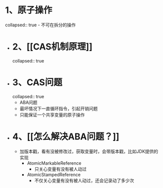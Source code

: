 # 1、原子操作
collapsed:: true
	- 不可在拆分的操作
- # 2、[[CAS机制原理]]
  collapsed:: true
- # 3、CAS问题
  collapsed:: true
	- ABA问题
	- 最坏情况下一直循环指令，引起开销问题
	- 只能保证一个共享变量的原子操作
- # 4、[[怎么解决ABA问题？]]
	- 加版本戳，看有没被修改过，获取变量时，会带版本戳，比如JDK提供的实现
		- AtomicMarkableReference
			- 只关心变量有没有被人动过
		- AtomicStampedReference
			- 不仅关心变量有没有被人动过，还会记录动了多少次